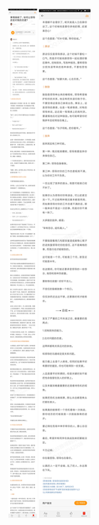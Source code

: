 ![](../../images/2017年09月/GX0927事情搞砸了，如何让领导改变对我的态度？.jpg)
![](../../images/2017年09月/GX0927事情搞砸了，如何让领导改变对我的态度？2.jpg)

